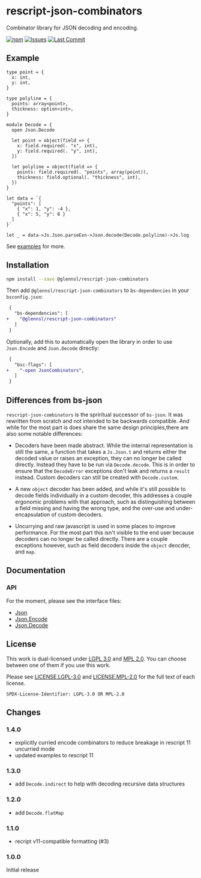 # rescript-json-combinators
Combinator library for JSON decoding and encoding.

[![npm](https://img.shields.io/npm/v/@glennsl/rescript-json-combinators.svg)](https://npmjs.org/@glennsl/rescript-json-combinators)
[![Issues](https://img.shields.io/github/issues/glennsl/rescript-json-combinators.svg)](https://github.com/glennsl/rescript-json-combinators/issues)
[![Last Commit](https://img.shields.io/github/last-commit/glennsl/rescript-json-combinators.svg)](https://github.com/glennsl/rescript-json-combinators/commits/master)


## Example

```rescript
type point = {
  x: int,
  y: int,
}

type polyline = {
  points: array<point>,
  thickness: option<int>,
}

module Decode = {
  open Json.Decode

  let point = object(field => {
    x: field.required(. "x", int),
    y: field.required(. "y", int),
  })

  let polyline = object(field => {
    points: field.required(. "points", array(point)),
    thickness: field.optional(. "thickness", int),
  })
}

let data = `{
  "points": [
    { "x": 1, "y": -4 },
    { "x": 5, "y": 8 }
  ]
}`

let _ = data->Js.Json.parseExn->Json.decode(Decode.polyline)->Js.log
```

See [examples](https://github.com/glennsl/rescript-json-combinators/blob/master/examples/) for more.


## Installation

```sh
npm install --save @glennsl/rescript-json-combinators
```

Then add `@glennsl/rescript-json-combinators` to `bs-dependencies` in your `bsconfig.json`:

```diff
 {
   "bs-dependencies": [
+    "@glennsl/rescript-json-combinators"
   ]
 }
```


Optionally, add this to automatically open the library in order to use `Json.Encode` and `Json.Decode` directly:

```diff
 {
   "bsc-flags": [
+    "-open JsonCombinators",
   ]
 }
```


## Differences from bs-json

`rescript-json-combinators` is the spriritual successor of `bs-json`. It was rewritten from scratch and not intended to be 
backwards compatible. And while for the most part is does share the same design principles,there are also some notable differences:

* Decoders have been made abstract. While the internal representation is still the same, a function that takes a `Js.Json.t`
and returns either the decoded value or raises an exception, they can no longer be called directly. Instead they have to be run
via `Decode.decode`. This is in order to ensure that the `DecodeError` exceptions don't leak and returns a `result`
instead. Custom decoders can still be created with `Decode.custom`.

* A new `object` decoder has been added, and while it's still possible to decode fields individually in a custom decoder, this
addresses a couple ergonomic problems with that approach, such as distinguishing between a field missing and having the wrong
type, and the over-use and under-encapsulation of custom decoders.

* Uncurrying and raw javascript is used in some places to improve performance. For the most part this isn't visible to the
end user because decoders can no longer be called directly. There are a couple exceptions however, such as field decoders inside
the `object` deocder, and `map`.


## Documentation

### API

For the moment, please see the interface files:

* [Json](https://github.com/glennsl/rescript-json-combinators/blob/master/src/Json.resi)
* [Json.Encode](https://github.com/glennsl/rescript-json-combinators/blob/master/src/Json_Encode.resi)
* [Json.Decode](https://github.com/glennsl/rescript-json-combinators/blob/master/src/Json_Decode.resi)


## License

This work is dual-licensed under [LGPL 3.0](https://choosealicense.com/licenses/lgpl-3.0/) and 
[MPL 2.0](https://choosealicense.com/licenses/mpl-2.0/). You can choose between one of them if you use this work.

Please see [LICENSE.LGPL-3.0](https://github.com/glennsl/rescript-json-combinators/blob/master/LICENSE.LGPL-3.0) and 
[LICENSE.MPL-2.0](https://github.com/glennsl/rescript-json-combinators/blob/master/LICENSE.MPL-2.0) for the full text of each license.

`SPDX-License-Identifier: LGPL-3.0 OR MPL-2.0`


## Changes

### 1.4.0
- explicitly curried encode combinators to reduce breakage in rescript 11 uncurried mode
- updated examples to rescript 11

### 1.3.0
- add `Decode.indirect` to help with decoding recursive data structures

### 1.2.0
- add `Decode.flatMap`

### 1.1.0
- recript v11-compatible formatting (#3)

### 1.0.0
Initial release
